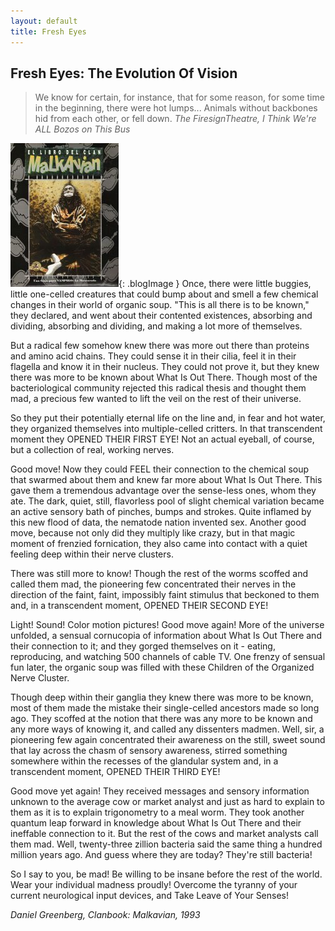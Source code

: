 ```yaml
---
layout: default
title: Fresh Eyes
---
```

## Fresh Eyes: The Evolution Of Vision

> We know for certain, for instance, that for some reason, for some time in the beginning, there were hot lumps... Animals without backbones hid from each other, or fell down.
*The FiresignTheatre, I Think We're ALL Bozos on This Bus*

![Image](/assets/images/malkavian.jpg){: .blogImage }
Once, there were little buggies, little one-celled creatures that could bump about and smell a few chemical changes in their world of organic soup. "This is all there is to be known," they declared, and went about their contented existences, absorbing and dividing, absorbing and dividing, and making a lot more of themselves.

But a radical few somehow knew there was more out there than proteins and amino acid chains. They could sense it in their cilia, feel it in their flagella and know it in their nucleus. They could not prove it, but they knew there was more to be known about What Is Out There. Though most of the bacteriological community rejected this radical thesis and thought them mad, a precious few wanted to lift the veil on the rest of their universe.

So they put their potentially eternal life on the line and, in fear and hot water, they organized themselves into multiple-celled critters. In that transcendent moment they OPENED THEIR FIRST EYE! Not an actual eyeball, of course, but a collection of real, working nerves.

Good move! Now they could FEEL their connection to the chemical soup that swarmed about them and knew far more about What Is Out There. This gave them a tremendous advantage over the sense-less ones, whom they ate. The dark, quiet, still, flavorless pool of slight chemical variation became an active sensory bath of pinches, bumps and strokes. Quite inflamed by this new flood of data, the nematode nation invented sex.  Another good move, because not only did they multiply like crazy, but in that magic moment of frenzied fornication, they also came into contact with a quiet feeling deep within their nerve clusters.

There was still more to know! Though the rest of the worms scoffed and called them mad, the pioneering few concentrated their nerves in the direction of the faint, faint, impossibly faint stimulus that beckoned to them and, in a transcendent moment, OPENED THEIR SECOND EYE!

Light! Sound! Color motion pictures! Good move again! More of the universe unfolded, a sensual cornucopia of information about What Is Out There and their connection to it; and they gorged themselves on it - eating, reproducing, and watching 500 channels of cable TV. One frenzy of sensual fun later, the organic soup was filled with these Children of the Organized Nerve Cluster.

Though deep within their ganglia they knew there was more to be known, most of them made the mistake their single-celled ancestors made so long ago. They scoffed at the notion that there was any more to be known and any more ways of knowing it, and called any dissenters madmen. Well, sir, a pioneering few again concentrated their awareness on the still, sweet sound that lay across the chasm of sensory awareness, stirred something somewhere within the recesses of the glandular system and, in a transcendent moment, OPENED THEIR THIRD EYE!

Good move yet again! They received messages and sensory information unknown to the average cow or market analyst and just as hard to explain to them as it is to explain trigonometry to a meal worm. They took another quantum leap forward in knowledge about What Is Out There and their ineffable connection to it. But the rest of the cows and market analysts call them mad. Well, twenty-three zillion bacteria said the same thing a hundred million years ago. And guess where they are today? They're still bacteria!

So I say to you, be mad! Be willing to be insane before the rest of the world. Wear your individual madness proudly! Overcome the tyranny of your current neurological input devices, and Take Leave of Your Senses!

*Daniel Greenberg, Clanbook: Malkavian, 1993*
